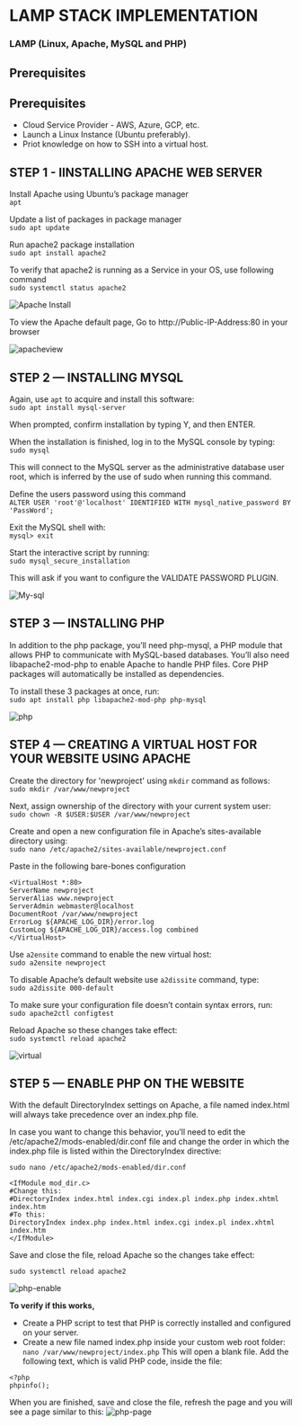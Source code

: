 # LAMP STACK IMPLEMENTATION
### LAMP (Linux, Apache, MySQL and PHP)

## Prerequisites

## Prerequisites
- Cloud Service Provider - AWS, Azure, GCP, etc.
- Launch a Linux Instance (Ubuntu preferably).
- Priot knowledge on how to SSH into a virtual host.



## STEP 1 - IINSTALLING APACHE WEB SERVER

Install Apache using Ubuntu’s package manager  
`apt`

Update a list of packages in package manager  
`sudo apt update`

Run apache2 package installation  
`sudo apt install apache2`

To verify that apache2 is running as a Service in your OS, use following command  
`sudo systemctl status apache2`

![Apache Install](https://github.com/IwunzeGE/LampServer/blob/aaa7d2fe78d8cf24f5738bcbd2d6bee4feadcf8c/apache2.png)

To view the Apache default page,
Go to http://Public-IP-Address:80 in your browser


![apacheview](https://github.com/IwunzeGE/LampServer/blob/0829f2de59376d2fdfdec919d8a8d03e7599a586/apache2%20default%20page.png)


## STEP 2 — INSTALLING MYSQL

Again, use `apt` to acquire and install this software:  
`sudo apt install mysql-server`

When prompted, confirm installation by typing Y, and then ENTER.

When the installation is finished, log in to the MySQL console by typing:  
`sudo mysql`

This will connect to the MySQL server as the administrative database user root, which is inferred by the use of sudo when running this command.

Define the users password using this command  
`ALTER USER 'root'@'localhost' IDENTIFIED WITH mysql_native_password BY 'PassWord';`

Exit the MySQL shell with:  
`mysql> exit`

Start the interactive script by running:  
`sudo mysql_secure_installation`

This will ask if you want to configure the VALIDATE PASSWORD PLUGIN. 

![My-sql](https://github.com/IwunzeGE/LampServer/blob/aaa7d2fe78d8cf24f5738bcbd2d6bee4feadcf8c/mysql.png)  




## STEP 3 — INSTALLING PHP

In addition to the php package, you’ll need php-mysql, a PHP module that allows PHP to communicate with MySQL-based databases. You’ll also need libapache2-mod-php to enable Apache to handle PHP files. Core PHP packages will automatically be installed as dependencies.

To install these 3 packages at once, run:  
`sudo apt install php libapache2-mod-php php-mysql`
  
![php](https://github.com/IwunzeGE/LampServer/blob/aaa7d2fe78d8cf24f5738bcbd2d6bee4feadcf8c/php.png) 


## STEP 4 — CREATING A VIRTUAL HOST FOR YOUR WEBSITE USING APACHE

Create the directory for 'newproject' using `mkdir` command as follows:  
`sudo mkdir /var/www/newproject`

Next, assign ownership of the directory with your current system user:  
`sudo chown -R $USER:$USER /var/www/newproject`

Create and open a new configuration file in Apache’s sites-available directory using:  
`sudo nano /etc/apache2/sites-available/newproject.conf`

Paste in the following bare-bones configuration
```
<VirtualHost *:80>
ServerName newproject
ServerAlias www.newproject
ServerAdmin webmaster@localhost
DocumentRoot /var/www/newproject
ErrorLog ${APACHE_LOG_DIR}/error.log
CustomLog ${APACHE_LOG_DIR}/access.log combined
</VirtualHost>
```
  
Use `a2ensite` command to enable the new virtual host:  
`sudo a2ensite newproject`
  
To disable Apache’s default website use `a2dissite` command, type:  
`sudo a2dissite 000-default`

To make sure your configuration file doesn’t contain syntax errors, run:  
`sudo apache2ctl configtest`

Reload Apache so these changes take effect:  
`sudo systemctl reload apache2`

![virtual](https://github.com/IwunzeGE/LampServer/blob/aaa7d2fe78d8cf24f5738bcbd2d6bee4feadcf8c/virtual%20host.png)



## STEP 5 — ENABLE PHP ON THE WEBSITE

With the default DirectoryIndex settings on Apache, a file named index.html will always take precedence over an index.php file.

In case you want to change this behavior, you’ll need to edit the /etc/apache2/mods-enabled/dir.conf file and change the order in which the index.php file is listed within the DirectoryIndex directive:

`sudo nano /etc/apache2/mods-enabled/dir.conf`

```
<IfModule mod_dir.c>
#Change this:
#DirectoryIndex index.html index.cgi index.pl index.php index.xhtml index.htm
#To this:
DirectoryIndex index.php index.html index.cgi index.pl index.xhtml index.htm
</IfModule>
```
Save and close the file, reload Apache so the changes take effect:

`sudo systemctl reload apache2`

![php-enable](php-enable.png)

**To verify if this works,**
- Create a PHP script to test that PHP is correctly installed and configured on your server.
- Create a new file named index.php inside your custom web root folder:
`nano /var/www/newproject/index.php`
This will open a blank file. Add the following text, which is valid PHP code, inside the file:
```
<?php
phpinfo();
```
When you are finished, save and close the file, refresh the page and you will see a page similar to this:
![php-page](https://github.com/IwunzeGE/LampServer/blob/0829f2de59376d2fdfdec919d8a8d03e7599a586/php-page.png)
